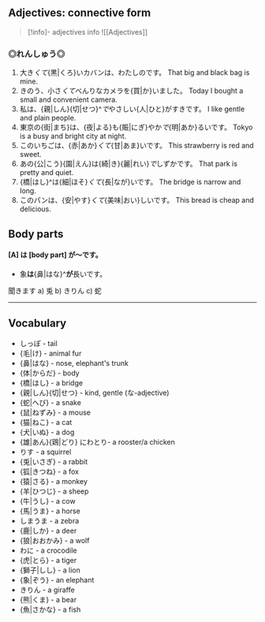 ## Adjectives: connective form

> [!info]- adjectives info 
> ![[Adjectives]]

### ◎れんしゅう◎
1. 大き*くて*{黒|くろ}いカバンは、わたしのです。
	That big and black bag is mine.
2. きのう、小さ*くて*べんりなカメラを{買|か}いました。
	Today I bought a small and convenient camera.
3. 私は、{親|しん}{切|せつ}^*で*やさしい{人|ひと}がすきです。
	I like gentle and plain people.
4. 東京の{街|まち}は、{夜|よる}も{賑|にぎ}やか*で*{明|あか}るいです。
	Tokyo  is a busy and bright city at night.
5. このいちごは、{赤|あか}*くて*{甘|あま}いです。
	This strawberry is red and sweet.
6. あの{公|こう}{園|えん}は{綺|き}{麗|れい}*で*しずかです。
	That park is pretty and quiet.
7. {橋|はし}^は{細|ほそ}*くて*{長|なが}いです。
	The bridge is narrow and long.
8. このパンは、{安|やす}*くて*{美味|おい}しいです。
	This bread is cheap and delicious.


## Body parts
#### [A] **は** [body part] **が**〜です。
- 象**は**{鼻|はな}^**が**長いです。

聞きます
a) 兎
b) きりん
c) 蛇

---

## Vocabulary
- しっぽ - tail
- {毛|け} - animal fur
- {鼻|はな} - nose, elephant's trunk
- {体|からだ} - body
- {橋|はし} - a bridge
- {親|しん}{切|せつ} - kind, gentle (な-adjective)
- {蛇|へび} - a snake
- {鼠|ねずみ} - a mouse
- {猫|ねこ} - a cat
- {犬|いぬ} - a dog
- {雄|あん}{鶏|どり} にわとり- a rooster/a chicken
- りす - a squirrel
- {兎|いさぎ} - a rabbit
- {狐|きつね} - a fox
- {猿|さる} - a monkey
- {羊|ひつじ} - a sheep
- {牛|うし} - a cow
- {馬|うま} - a horse
- しまうま - a zebra
- {鹿|しか} - a deer
- {狼|おおかみ} - a wolf
- わに - a crocodile
- {虎|とら} - a tiger
- {獅子|しし} - a lion
- {象|ぞう} - an elephant
- きりん - a giraffe
- {熊|くま} - a bear
- {魚|さかな} - a fish
